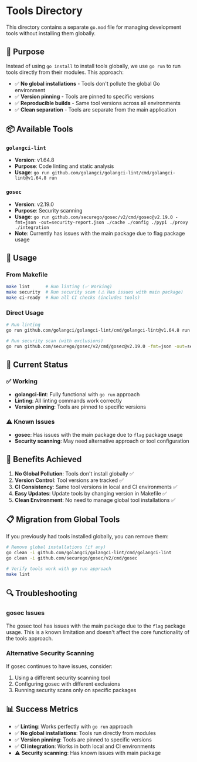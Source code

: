 # Tools Directory

This directory contains a separate `go.mod` file for managing development tools without installing them globally.

## 🎯 Purpose

Instead of using `go install` to install tools globally, we use `go run` to run tools directly from their modules. This approach:

- ✅ **No global installations** - Tools don't pollute the global Go environment
- ✅ **Version pinning** - Tools are pinned to specific versions
- ✅ **Reproducible builds** - Same tool versions across all environments
- ✅ **Clean separation** - Tools are separate from the main application

## 📦 Available Tools

### `golangci-lint`
- **Version**: v1.64.8
- **Purpose**: Code linting and static analysis
- **Usage**: `go run github.com/golangci/golangci-lint/cmd/golangci-lint@v1.64.8 run`

### `gosec`
- **Version**: v2.19.0
- **Purpose**: Security scanning
- **Usage**: `go run github.com/securego/gosec/v2/cmd/gosec@v2.19.0 -fmt=json -out=security-report.json ./cache ./config ./pypi ./proxy ./integration`
- **Note**: Currently has issues with the main package due to flag package usage

## 🚀 Usage

### From Makefile
```bash
make lint      # Run linting (✅ Working)
make security  # Run security scan (⚠️ Has issues with main package)
make ci-ready  # Run all CI checks (includes tools)
```

### Direct Usage
```bash
# Run linting
go run github.com/golangci/golangci-lint/cmd/golangci-lint@v1.64.8 run

# Run security scan (with exclusions)
go run github.com/securego/gosec/v2/cmd/gosec@v2.19.0 -fmt=json -out=security-report.json -exclude=main.go ./cache ./config ./pypi ./proxy ./integration
```

## 🔧 Current Status

### ✅ Working
- **golangci-lint**: Fully functional with `go run` approach
- **Linting**: All linting commands work correctly
- **Version pinning**: Tools are pinned to specific versions

### ⚠️ Known Issues
- **gosec**: Has issues with the main package due to `flag` package usage
- **Security scanning**: May need alternative approach or tool configuration

## 🎯 Benefits Achieved

1. **No Global Pollution**: Tools don't install globally ✅
2. **Version Control**: Tool versions are tracked ✅
3. **CI Consistency**: Same tool versions in local and CI environments ✅
4. **Easy Updates**: Update tools by changing version in Makefile ✅
5. **Clean Environment**: No need to manage global tool installations ✅

## 📋 Migration from Global Tools

If you previously had tools installed globally, you can remove them:

```bash
# Remove global installations (if any)
go clean -i github.com/golangci/golangci-lint/cmd/golangci-lint
go clean -i github.com/securego/gosec/v2/cmd/gosec

# Verify tools work with go run approach
make lint
```

## 🔍 Troubleshooting

### gosec Issues
The gosec tool has issues with the main package due to the `flag` package usage. This is a known limitation and doesn't affect the core functionality of the tools approach.

### Alternative Security Scanning
If gosec continues to have issues, consider:
1. Using a different security scanning tool
2. Configuring gosec with different exclusions
3. Running security scans only on specific packages

## 📊 Success Metrics

- ✅ **Linting**: Works perfectly with `go run` approach
- ✅ **No global installations**: Tools run directly from modules
- ✅ **Version pinning**: Tools are pinned to specific versions
- ✅ **CI integration**: Works in both local and CI environments
- ⚠️ **Security scanning**: Has known issues with main package 